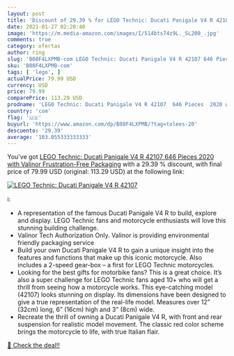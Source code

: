 ```yaml
---
layout: post
title: 'Discount of 29.39 % for LEGO Technic: Ducati Panigale V4 R 42107'
date: 2021-01-27 02:20:40
image: 'https://m.media-amazon.com/images/I/514bts74z9L._SL200_.jpg'
comments: true
category: ofertas
author: ring
slug: 'B08F4LXPMB-com LEGO Technic: Ducati Panigale V4 R 42107 646 Pieces 2020...'
sku: 'B08F4LXPMB-com'
tags: [ 'lego', ]
actualPrice: 79.99 USD
currency: USD
price: 79.99
comparePrice: 113.29 USD
prodname: 'LEGO Technic: Ducati Panigale V4 R 42107  646 Pieces  2020 with Valinor Frustration-Free Packaging'
country: 'com'
flag: '🇺🇸'
buyurl: 'https://www.amazon.com/dp/B08F4LXPMB/?tag=tolees-20'
descuento: '29.39'
average: '103.055333333333'
---
```


You've got [LEGO Technic: Ducati Panigale V4 R 42107  646 Pieces  2020 with Valinor Frustration-Free Packaging](https://www.amazon.com/dp/B08F4LXPMB/?tag=tolees-20) with a  29.39 % discount, with final price of 79.99 USD (original: 113.29 USD) at the following link:

[![LEGO Technic: Ducati Panigale V4 R 42107](https://m.media-amazon.com/images/I/514bts74z9L._SL200_.jpg)](https://www.amazon.com/dp/B08F4LXPMB/?tag=tolees-20)

ℹ️:

- A representation of the famous Ducati Panigale V4 R to build, explore and display. LEGO Technic fans and motorcycle enthusiasts will love this stunning building challenge.
- Valinor Tech Authorization Only. Valinor is providing environmental friendly packaging service
- Build your own Ducati Panigale V4 R to gain a unique insight into the features and functions that make up this iconic motorcycle. Also includes a 2-speed gear-box – a first for LEGO Technic motorcycles.
- Looking for the best gifts for motorbike fans? This is a great choice. It’s also a super challenge for LEGO Technic fans aged 10+ who will get a thrill from seeing how a motorcycle works. This eye-catching model (42107) looks stunning on display. Its dimensions have been designed to give a true representation of the real-life model. Measures over 12” (32cm) long, 6” (16cm) high and 3” (8cm) wide.
- Recreate the thrill of owning a Ducati Panigale V4 R, with front and rear suspension for realistic model movement. The classic red color scheme brings the motorcycle to life, with true Italian flair.

[🛒 Check the deal!!](https://www.amazon.com/dp/B08F4LXPMB/?tag=tolees-20)
